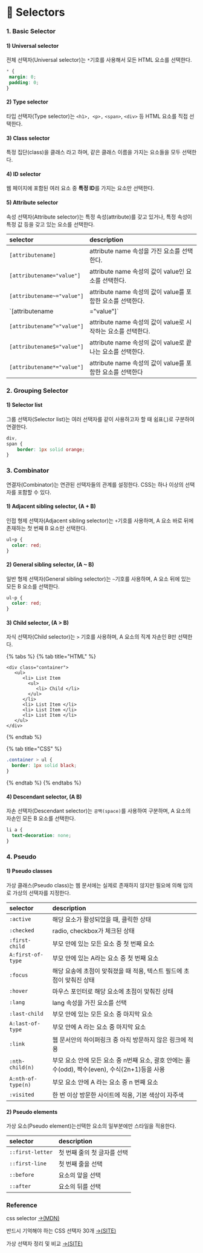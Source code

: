 # 📄 Selectors

### 1. Basic Selector

#### 1\) Universal selector

전체 선택자\(Universal selector\)는 `*`기호를 사용해서 모든 HTML 요소를 선택한다.

```css
* {
 margin: 0;
 padding: 0;
}
```

#### 2\) Type selector

타입 선택자\(Type selector\)는 `<h1>, <p>,` `<span>`, `<div>` 등 HTML 요소를 직접 선택한다.

#### 3\) Class selector

특정 집단\(class\)을 클래스 라고 하며, 같은 클래스 이름을 가지는 요소들을 모두 선택한다.

#### 4\) ID selector

웹 페이지에 포함된 여러 요소 중 **특정 ID**를 가지는 요소만 선택한다.

#### 5\) Attribute selector

속성 선택자\(Attribute selector\)는 특정 속성\(attribute\)를 갖고 있거나, 특정 속성이 특정 값 등을 갖고 있는 요소를 선택한다.

| selector | description |
| :--- | :--- |
| `[attributename]` | attribute name 속성을 가진 요소를 선택한다. |
| `[attributename="value"]` | attribute name 속성의 값이 value인 요소를 선택한다. |
| `[attributename~="value"]` | attribute name 속성의 값이 value를 포함한 요소를 선택한다. |
| `[attributename|="value"]` | attribute name 속성의 값이 value이거나 value~로 시작하는 요소를 선택한다. |
| `[attributename^="value"]` | attribute name 속성의 값이 value로 시작하는 요소를 선택한다. |
| `[attributename$="value"]` | attribute name 속성의 값이 value로 끝나는 요소를 선택한다. |
| `[attributename*="value"]` | attribute name 속성의 값이 value를 포함한 요소를 선택한다 |

### 2. Grouping Selector

#### 1\) Selector list

그룹 선택자\(Selector list\)는 여러 선택자를 같이 사용하고자 할 때 쉼표\(,\)로 구분하여 연결한다.

```css
div,
span {
	border: 1px solid orange;
}
```

### 3. Combinator

연결자\(Combinator\)는 연관된 선택자들의 관계를 설정한다.  CSS는 하나 이상의 선택자를 포함할 수 있다.

#### 1\) Adjacent sibling selector, \(A + B\)

인접 형제 선택자\(Adjacent sibling selector\)는 `+`기호를 사용하며, A 요소 바로 뒤에 존재하는 첫 번째 B 요소만 선택한다.

```css
ul+p {
  color: red;
}
```

#### 2\) General sibling selector, \(A ~ B\)

일반 형제 선택자\(General sibling selector\)는 `~`기호를 사용하며, A 요소 뒤에 있는 모든 B 요소를 선택한다.

```css
ul~p {
  color: red;
}
```

#### 3\) Child selector, \(A &gt; B\)

자식 선택자\(Child selector\)는  `>`  기호를 사용하며, A 요소의 직계 자손인 B만 선택한다.

{% tabs %}
{% tab title="HTML" %}
```markup
<div class="container">
   <ul>
      <li> List Item
        <ul>
           <li> Child </li>
        </ul>
      </li>
      <li> List Item </li>
      <li> List Item </li>
      <li> List Item </li>
   </ul>
</div>
```
{% endtab %}

{% tab title="CSS" %}
```css
.container > ul {
  border: 1px solid black;
}
```
{% endtab %}
{% endtabs %}

#### 4\) Descendant selector, \(A B\)

자손 선택자\(Descendant selector\)는 `공백(space)`를 사용하여 구분하며, A 요소의 자손인 모든 B 요소를 선택한다.

```css
li a {
  text-decoration: none;
}
```

### 4. Pseudo <a id="reference"></a>

#### 1\) Pseudo classes

가상 클래스\(Pseudo class\)는 웹 문서에는 실제로 존재하지 않지만 필요에 의해 임의로 가상의 선택자를 지정한다.

| selector | description |
| :--- | :--- |
| `:active` | 해당 요소가 활성되었을 때, 클릭한 상태 |
| `:checked` | radio, checkbox가 체크된 상태 |
| `:first-child` | 부모 안에 있는 모든 요소 중 첫 번째 요소 |
| `A:first-of-type` | 부모 안에 있는 A라는 요소 중 첫 번째 요소 |
| `:focus` | 해당 요송에 초점이 맞춰졌을 때 적용, 텍스트 필드에 초점이 맞춰진 상태 |
| `:hover` | 마우스 포인터로 해당 요소에 초점이 맞춰진 상태 |
| `:lang` | lang 속성을 가진 요소를 선택 |
| `:last-child` | 부모 안에 있는 모든 요소 중 마지막 요소 |
| `A:last-of-type` |  부모 안에 A 라는 요소 중 마지막 요소 |
| `:link` | 웹 문서안의 하이퍼링크 중 아직 방문하지 않은 링크에 적용 |
| `:nth-child(n)` | 부모 요소 안에 모든 요소 중 n번째 요소, 괄호 안에는 홀수\(odd\), 짝수\(even\), 수식\(2n+1\)등을 사용 |
| `A:nth-of-type(n)` | 부모 요소 안에 A 라는 요소 중 n 번째 요소 |
| `:visited` | 한 번 이상 방문한 사이트에 적용, 기본 색상이 자주색 |

#### 2\) Pseudo elements

가상 요소\(Pseudo element\)는선택한 요소의 일부분에만 스타일을 적용한다.

| selector | description |
| :--- | :--- |
| `::first-letter` | 첫 번째 줄의 첫 글자를 선택 |
| `::first-line` | 첫 번째 줄을 선택 |
| `::before` | 요소의 앞을 선택 |
| `::after` | 요소의 뒤를 선택 |

### Reference <a id="reference"></a>

css selector [→\(MDN\)](https://developer.mozilla.org/en-US/docs/Learn/CSS/Styling_text/Fundamentals)

반드시 기억해야 하는 CSS 선택자 30개 [→\(SITE\)﻿](https://code.tutsplus.com/ko/tutorials/the-30-css-selectors-you-must-memorize--net-16048)

가상 선택자 정리 및 비교 [→\(SITE\)﻿](https://lalacode.tistory.com/6)

